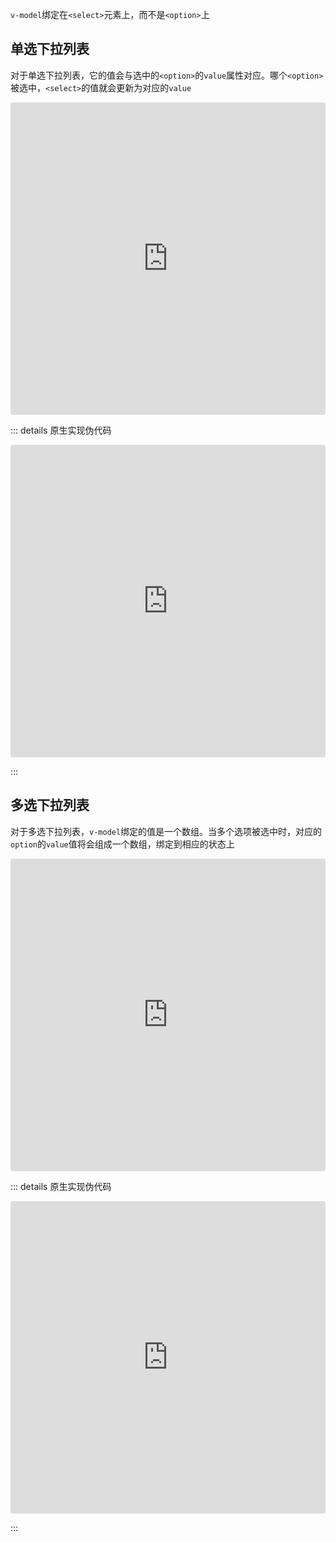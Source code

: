 `v-model`绑定在`<select>`元素上，而不是`<option>`上



## 单选下拉列表

对于单选下拉列表，它的值会与选中的`<option>`的`value`属性对应。哪个`<option>`被选中，`<select>`的值就会更新为对应的`value`

<iframe src="https://codesandbox.io/embed/vz35l3?view=editor+%2B+preview&module=%2Findex12.html"
     style="width:100%; height: 500px; border:0; border-radius: 4px; overflow:hidden;"
     title="vue表单处理"
     allow="accelerometer; ambient-light-sensor; camera; encrypted-media; geolocation; gyroscope; hid; microphone; midi; payment; usb; vr; xr-spatial-tracking"
     sandbox="allow-forms allow-modals allow-popups allow-presentation allow-same-origin allow-scripts"
   ></iframe>


::: details 原生实现伪代码

<iframe src="https://codesandbox.io/embed/vz35l3?view=editor+%2B+preview&module=%2Findex15.html"
     style="width:100%; height: 500px; border:0; border-radius: 4px; overflow:hidden;"
     title="vue表单处理"
     allow="accelerometer; ambient-light-sensor; camera; encrypted-media; geolocation; gyroscope; hid; microphone; midi; payment; usb; vr; xr-spatial-tracking"
     sandbox="allow-forms allow-modals allow-popups allow-presentation allow-same-origin allow-scripts"
   ></iframe>

:::




## 多选下拉列表

对于多选下拉列表，`v-model`绑定的值是一个数组。当多个选项被选中时，对应的`option`的`value`值将会组成一个数组，绑定到相应的状态上

<iframe src="https://codesandbox.io/embed/vz35l3?view=editor+%2B+preview&module=%2Findex13.html"
     style="width:100%; height: 500px; border:0; border-radius: 4px; overflow:hidden;"
     title="vue表单处理"
     allow="accelerometer; ambient-light-sensor; camera; encrypted-media; geolocation; gyroscope; hid; microphone; midi; payment; usb; vr; xr-spatial-tracking"
     sandbox="allow-forms allow-modals allow-popups allow-presentation allow-same-origin allow-scripts"
   ></iframe>



::: details 原生实现伪代码

<iframe src="https://codesandbox.io/embed/vz35l3?view=editor+%2B+preview&module=%2Findex16.html"
     style="width:100%; height: 500px; border:0; border-radius: 4px; overflow:hidden;"
     title="vue表单处理"
     allow="accelerometer; ambient-light-sensor; camera; encrypted-media; geolocation; gyroscope; hid; microphone; midi; payment; usb; vr; xr-spatial-tracking"
     sandbox="allow-forms allow-modals allow-popups allow-presentation allow-same-origin allow-scripts"
   ></iframe>

:::

